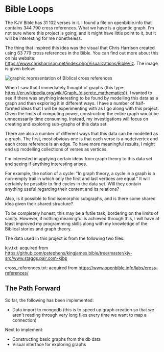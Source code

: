# Bible Loops

The KJV Bible has 31 102 verses in it. I found a file on openbible.info that contains 344 790 cross references. What we have is a gigantic graph. I'm not sure where this project is going, and it might have little point to it, but it will be interesting for me nonetheless.

The thing that inspired this idea was the visual that Chris Harrison created using 63 779 cross references in the Bible. You can find out more about this on his website: https://www.chrisharrison.net/index.php/Visualizations/BibleViz. The image is given below:

![graphic representation of Biblical cross references](https://chrisharrison.net/projects/bibleviz/BibleVizArc7WiderOTNTsmall.png)

When I saw that I immediately thought of graphs (this type: https://en.wikipedia.org/wiki/Graph_(discrete_mathematics)). I wanted to see if there was anything interesting to be found by modelling this data as a graph and then exploring it in different ways. I have a number of half-formed ideas that I will be experimenting with as I go along with this project. Given the limits of computing power, constructing the entire graph would be unnecessarily time consuming. Instead, my investigations will focus on creating and exploring sub-graphs of this data set.

There are also a number of different ways that this data can be modelled as a graph. The first, most obvious one is that each verse is a node/vertex and each cross reference is an edge. To have more meaningful results, I might end up modelling collections of verses as vertices. 

I'm interested in applying certain ideas from graph theory to this data set and seeing if anything interesting arises. 

For example, the notion of a cycle: "In graph theory, a cycle in a graph is a non-empty trail in which only the first and last vertices are equal." It will certainly be possible to find cycles in the data set. Will they contain anything useful regarding their content and its relations?

Also, is it possible to find isomorphic subgraphs, and is there some shared idea given their shared structure?

To be completely honest, this may be a futile task, bordering on the limits of sanity. However, if nothing meaningful is achieved through this, I will have at least improved my programming skills along with my knowledge of the Biblical stories and graph theory.

The data used in this project is from the following two files:

kjv.txt: acquired from https://github.com/pstephens/kingjames.bible/tree/master/kjv-src/www.staggs.pair.com-kjbp

cross_references.txt: acquired from https://www.openbible.info/labs/cross-references/

## The Path Forward

So far, the following has been implemented:
- Data import to mongodb (this is to speed up graph creation so that we aren't reading through very long files every time we want to map a connection)

Next to implement:
- Constructing basic graphs from the db data
- Visual interface for exploring graphs




